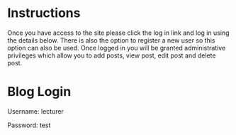 # Instructions
Once you have access to the site please click the log in link and log in using the details below. There is also the option to register a new user so this option can also be used. Once logged in you will be granted administrative privileges which allow you to add posts, view post, edit post and delete post.  

# Blog Login
Username: lecturer

Password: test
